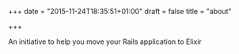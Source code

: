 +++
date = "2015-11-24T18:35:51+01:00"
draft = false
title = "about"

+++


<p>An initiative to help you move your Rails application to Elixir</p>

